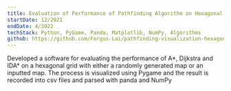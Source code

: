 ```yaml
---
title: Evaluation of Performance of Pathfinding Algorithm on Hexagonal Grid
startDate: 12/2021
endDate: 4/2022
techStack: Python, PyGame, Panda, Matplotlib, NumPy, Algorithms
github: https://github.com/Fergus-Lai/pathfinding-visualization-hexagonal
---
```


Developed a software for evaluating the performance of A*, Dijkstra and IDA* on a hexagonal grid with either a
randomly generated map or an inputted map. The process is visualized using Pygame and the result is recorded
into csv files and parsed with panda and NumPy

